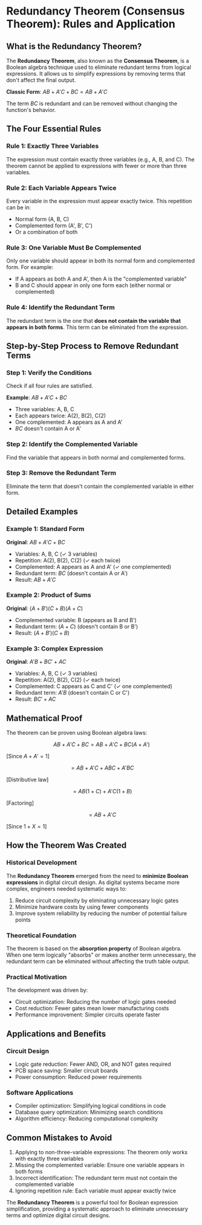 # Redundancy Theorem (Consensus Theorem): Rules and Application

## What is the Redundancy Theorem?

The **Redundancy Theorem**, also known as the **Consensus Theorem**, is a Boolean algebra technique used to eliminate redundant terms from logical expressions. It allows us to simplify expressions by removing terms that don't affect the final output.

**Classic Form**: $AB + A'C + BC = AB + A'C$

The term $BC$ is redundant and can be removed without changing the function's behavior.

## The Four Essential Rules

### Rule 1: Exactly Three Variables

The expression must contain exactly three variables (e.g., A, B, and C). The theorem cannot be applied to expressions with fewer or more than three variables.

### Rule 2: Each Variable Appears Twice

Every variable in the expression must appear exactly twice. This repetition can be in:

- Normal form (A, B, C)
- Complemented form (A', B', C')
- Or a combination of both

### Rule 3: One Variable Must Be Complemented

Only one variable should appear in both its normal form and complemented form. For example:

- If A appears as both A and A', then A is the "complemented variable"
- B and C should appear in only one form each (either normal or complemented)

### Rule 4: Identify the Redundant Term

The redundant term is the one that **does not contain the variable that appears in both forms**. This term can be eliminated from the expression.

## Step-by-Step Process to Remove Redundant Terms

### Step 1: Verify the Conditions

Check if all four rules are satisfied.

**Example**: $AB + A'C + BC$

- Three variables: A, B, C
- Each appears twice: A(2), B(2), C(2)
- One complemented: A appears as A and A'
- $BC$ doesn't contain A or A'

### Step 2: Identify the Complemented Variable

Find the variable that appears in both normal and complemented forms.

### Step 3: Remove the Redundant Term

Eliminate the term that doesn't contain the complemented variable in either form.

## Detailed Examples

### Example 1: Standard Form

**Original**: $AB + A'C + BC$

- Variables: A, B, C (✓ 3 variables)
- Repetition: A(2), B(2), C(2) (✓ each twice)
- Complemented: A appears as A and A' (✓ one complemented)
- Redundant term: $BC$ (doesn't contain A or A')
- Result: $AB + A'C$

### Example 2: Product of Sums

**Original**: $(A + B')(C + B)(A + C)$

- Complemented variable: B (appears as B and B')
- Redundant term: $(A + C)$ (doesn't contain B or B')
- Result: $(A + B')(C + B)$

### Example 3: Complex Expression

**Original**: $A'B + BC' + AC$

- Variables: A, B, C (✓ 3 variables)
- Repetition: A(2), B(2), C(2) (✓ each twice)
- Complemented: C appears as C and C' (✓ one complemented)
- Redundant term: $A'B$ (doesn't contain C or C')
- Result: $BC' + AC$

## Mathematical Proof

The theorem can be proven using Boolean algebra laws:

$$AB + A'C + BC = AB + A'C + BC(A + A')$$

[Since $A + A' = 1$]

$$= AB + A'C + ABC + A'BC$$

[Distributive law]

$$= AB(1 + C) + A'C(1 + B)$$

[Factoring]

$$= AB + A'C$$

[Since $1 + X = 1$]

## How the Theorem Was Created

### Historical Development

The **Redundancy Theorem** emerged from the need to **minimize Boolean expressions** in digital circuit design. As digital systems became more complex, engineers needed systematic ways to:

1. Reduce circuit complexity by eliminating unnecessary logic gates
2. Minimize hardware costs by using fewer components
3. Improve system reliability by reducing the number of potential failure points

### Theoretical Foundation

The theorem is based on the **absorption property** of Boolean algebra. When one term logically "absorbs" or makes another term unnecessary, the redundant term can be eliminated without affecting the truth table output.

### Practical Motivation

The development was driven by:

- Circuit optimization: Reducing the number of logic gates needed
- Cost reduction: Fewer gates mean lower manufacturing costs
- Performance improvement: Simpler circuits operate faster

## Applications and Benefits

### Circuit Design

- Logic gate reduction: Fewer AND, OR, and NOT gates required
- PCB space saving: Smaller circuit boards
- Power consumption: Reduced power requirements

### Software Applications

- Compiler optimization: Simplifying logical conditions in code
- Database query optimization: Minimizing search conditions
- Algorithm efficiency: Reducing computational complexity

## Common Mistakes to Avoid

1. Applying to non-three-variable expressions: The theorem only works with exactly three variables
2. Missing the complemented variable: Ensure one variable appears in both forms
3. Incorrect identification: The redundant term must not contain the complemented variable
4. Ignoring repetition rule: Each variable must appear exactly twice

The **Redundancy Theorem** is a powerful tool for Boolean expression simplification, providing a systematic approach to eliminate unnecessary terms and optimize digital circuit designs.
